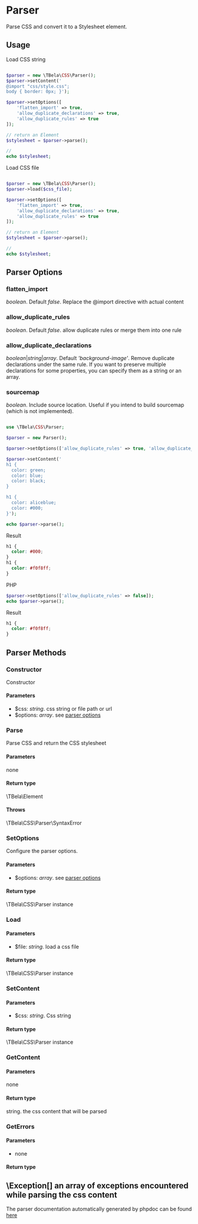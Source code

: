 # Parser

Parse CSS and convert it to a Stylesheet element.

## Usage

Load CSS string

```php

$parser = new \TBela\CSS\Parser();
$parser->setContent('
@import "css/style.css";
body { border: 0px; }');

$parser->setOptions([
    'flatten_import' => true,
    'allow_duplicate_declarations' => true,
    'allow_duplicate_rules' => true
]);

// return an Element
$stylesheet = $parser->parse();

//
echo $stylesheet;
```

Load CSS file

```php

$parser = new \TBela\CSS\Parser();
$parser->load($css_file);

$parser->setOptions([
    'flatten_import' => true,
    'allow_duplicate_declarations' => true,
    'allow_duplicate_rules' => true
]);

// return an Element
$stylesheet = $parser->parse();

//
echo $stylesheet;
```

## Parser Options

### flatten_import

_boolean_. Default _false_. Replace the @import directive with actual content

### allow_duplicate_rules

_boolean_. Default _false_. allow duplicate rules or merge them into one rule

### allow_duplicate_declarations

_boolean_|_string_|_array_. Default _'background-image'_. Remove duplicate declarations under the same rule. If you want to preserve multiple declarations for some properties, you can specify them as a string or an array.

### sourcemap

_boolean_. Include source location. Useful if you intend to build sourcemap (which is not implemented).

```php

use \TBela\CSS\Parser;

$parser = new Parser();

$parser->setOptions(['allow_duplicate_rules' => true, 'allow_duplicate_declarations' => ['background-image']]);

$parser->setContent('
h1 {
  color: green;
  color: blue;
  color: black;
}

h1 {
  color: aliceblue;
  color: #000;
}');

echo $parser->parse();

```

Result

```css
h1 {
  color: #000;
}
h1 {
  color: #f0f8ff;
}
```

PHP

```php
$parser->setOptions(['allow_duplicate_rules' => false]);
echo $parser->parse();
```

Result

```css
h1 {
  color: #f0f8ff;
}
```

## Parser Methods

### Constructor

Constructor

#### Parameters

- \$css: _string_. css string or file path or url
- \$options: _array_. see [parser options](#parser-options)

### Parse

Parse CSS and return the CSS stylesheet

#### Parameters

none

#### Return type

\TBela\Element

#### Throws

\TBela\CSS\Parser\SyntaxError

### SetOptions

Configure the parser options.

#### Parameters

- \$options: _array_. see [parser options](#parser-options)

#### Return type

\TBela\CSS\Parser instance

### Load

#### Parameters

- \$file: _string_. load a css file

#### Return type

\TBela\CSS\Parser instance

### SetContent

#### Parameters

- \$css: _string_. Css string

#### Return type

\TBela\CSS\Parser instance

### GetContent

#### Parameters

none

#### Return type

string. the css content that will be parsed

### GetErrors

#### Parameters

- none

#### Return type

\Exception[] an array of exceptions encountered while parsing the css content
---
The parser documentation automatically generated by phpdoc can be found [here](https://htmlpreview.github.io/?https://raw.githubusercontent.com/tbela99/css/master/docs/api/classes/TBela.CSS.Parser.html)
